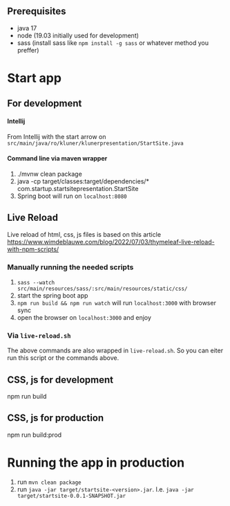 ## Prerequisites
* java 17
* node (19.03 initially used for development)
* sass (install sass like `npm install -g sass` or whatever method you preffer)
# Start app
## For development
#### Intellij
From Intellij with the start arrow on `src/main/java/ro/kluner/klunerpresentation/StartSite.java`
#### Command line via maven wrapper
1. ./mvnw clean package
2. java -cp target/classes:target/dependencies/* com.startup.startsitepresentation.StartSite
3. Spring boot will run on `localhost:8080`
## Live Reload
Live reload of html, css, js files is based on this article https://www.wimdeblauwe.com/blog/2022/07/03/thymeleaf-live-reload-with-npm-scripts/
### Manually running the needed scripts
1. `sass --watch src/main/resources/sass/:src/main/resources/static/css/`
2. start the spring boot app
3. `npm run build && npm run watch` will run `localhost:3000` with browser sync
4. open the browser on `localhost:3000` and enjoy
### Via `live-reload.sh`
The above commands are also wrapped in `live-reload.sh`. So you can eiter run this script or the commands above.
## CSS, js for development
npm run build
## CSS, js for production
npm run build:prod
# Running the app in production
1. run `mvn clean package`
2. run `java -jar target/startsite-<version>.jar`. I.e. `java -jar target/startsite-0.0.1-SNAPSHOT.jar`